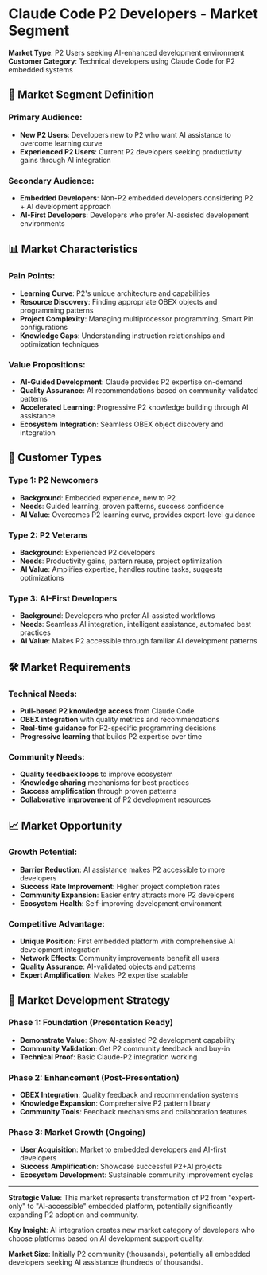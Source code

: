 # Claude Code P2 Developers - Market Segment

**Market Type**: P2 Users seeking AI-enhanced development environment  
**Customer Category**: Technical developers using Claude Code for P2 embedded systems

## 🎯 Market Segment Definition

### **Primary Audience**: 
- **New P2 Users**: Developers new to P2 who want AI assistance to overcome learning curve
- **Experienced P2 Users**: Current P2 developers seeking productivity gains through AI integration

### **Secondary Audience**:
- **Embedded Developers**: Non-P2 embedded developers considering P2 + AI development approach
- **AI-First Developers**: Developers who prefer AI-assisted development environments

## 📊 Market Characteristics

### **Pain Points**:
- **Learning Curve**: P2's unique architecture and capabilities
- **Resource Discovery**: Finding appropriate OBEX objects and programming patterns
- **Project Complexity**: Managing multiprocessor programming, Smart Pin configurations
- **Knowledge Gaps**: Understanding instruction relationships and optimization techniques

### **Value Propositions**:
- **AI-Guided Development**: Claude provides P2 expertise on-demand
- **Quality Assurance**: AI recommendations based on community-validated patterns
- **Accelerated Learning**: Progressive P2 knowledge building through AI assistance
- **Ecosystem Integration**: Seamless OBEX object discovery and integration

## 💼 Customer Types

### **Type 1: P2 Newcomers**
- **Background**: Embedded experience, new to P2
- **Needs**: Guided learning, proven patterns, success confidence
- **AI Value**: Overcomes P2 learning curve, provides expert-level guidance

### **Type 2: P2 Veterans**
- **Background**: Experienced P2 developers
- **Needs**: Productivity gains, pattern reuse, project optimization
- **AI Value**: Amplifies expertise, handles routine tasks, suggests optimizations

### **Type 3: AI-First Developers**
- **Background**: Developers who prefer AI-assisted workflows
- **Needs**: Seamless AI integration, intelligent assistance, automated best practices
- **AI Value**: Makes P2 accessible through familiar AI development patterns

## 🛠️ Market Requirements

### **Technical Needs**:
- **Pull-based P2 knowledge access** from Claude Code
- **OBEX integration** with quality metrics and recommendations
- **Real-time guidance** for P2-specific programming decisions
- **Progressive learning** that builds P2 expertise over time

### **Community Needs**:
- **Quality feedback loops** to improve ecosystem
- **Knowledge sharing** mechanisms for best practices
- **Success amplification** through proven patterns
- **Collaborative improvement** of P2 development resources

## 📈 Market Opportunity

### **Growth Potential**:
- **Barrier Reduction**: AI assistance makes P2 accessible to more developers
- **Success Rate Improvement**: Higher project completion rates
- **Community Expansion**: Easier entry attracts more P2 developers
- **Ecosystem Health**: Self-improving development environment

### **Competitive Advantage**:
- **Unique Position**: First embedded platform with comprehensive AI development integration
- **Network Effects**: Community improvements benefit all users
- **Quality Assurance**: AI-validated objects and patterns
- **Expert Amplification**: Makes P2 expertise scalable

## 🎯 Market Development Strategy

### **Phase 1: Foundation** (Presentation Ready)
- **Demonstrate Value**: Show AI-assisted P2 development capability
- **Community Validation**: Get P2 community feedback and buy-in
- **Technical Proof**: Basic Claude-P2 integration working

### **Phase 2: Enhancement** (Post-Presentation)
- **OBEX Integration**: Quality feedback and recommendation systems
- **Knowledge Expansion**: Comprehensive P2 pattern library
- **Community Tools**: Feedback mechanisms and collaboration features

### **Phase 3: Market Growth** (Ongoing)
- **User Acquisition**: Market to embedded developers and AI-first developers
- **Success Amplification**: Showcase successful P2+AI projects
- **Ecosystem Development**: Sustainable community improvement cycles

---

**Strategic Value**: This market represents transformation of P2 from "expert-only" to "AI-accessible" embedded platform, potentially significantly expanding P2 adoption and community.

**Key Insight**: AI integration creates new market category of developers who choose platforms based on AI development support quality.

**Market Size**: Initially P2 community (thousands), potentially all embedded developers seeking AI assistance (hundreds of thousands).